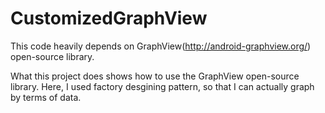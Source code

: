 CustomizedGraphView
===================

This code heavily depends on GraphView(http://android-graphview.org/) open-source library.

What this project does shows how to use the GraphView open-source library.  Here, I used factory desgining pattern, so that I can actually graph by terms of data.
